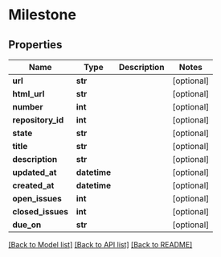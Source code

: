 # Milestone

## Properties
Name | Type | Description | Notes
------------ | ------------- | ------------- | -------------
**url** | **str** |  | [optional] 
**html_url** | **str** |  | [optional] 
**number** | **int** |  | [optional] 
**repository_id** | **int** |  | [optional] 
**state** | **str** |  | [optional] 
**title** | **str** |  | [optional] 
**description** | **str** |  | [optional] 
**updated_at** | **datetime** |  | [optional] 
**created_at** | **datetime** |  | [optional] 
**open_issues** | **int** |  | [optional] 
**closed_issues** | **int** |  | [optional] 
**due_on** | **str** |  | [optional] 

[[Back to Model list]](../README.md#documentation-for-models) [[Back to API list]](../README.md#documentation-for-api-endpoints) [[Back to README]](../README.md)

